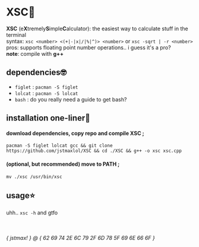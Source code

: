 # XSC🧮
**XSC** (e**X**tremely**S**imple**C**alculator): the easiest way to calculate stuff in the terminal \
syntax: `xsc <number> <(+|-|x|/|%|^)> <number>` or `xsc -sqrt | -r <number>` \
pros: supports floating point number operations.. i guess it's a pro? \
**note**: compile with **g++**

## dependencies🤓
* `figlet` : `pacman -S figlet`
* `lolcat` : `pacman -S lolcat`
* `bash` : do you really need a guide to get bash?

## installation one-liner🤖
#### download dependencies, copy repo and compile **XSC** ;
`pacman -S figlet lolcat gcc && git clone https://github.com/jstmaxlol/XSC && cd ./XSC && g++ -o xsc xsc.cpp`
#### (optional, but recommended) move to PATH ;
`mv ./xsc /usr/bin/xsc`

## usage⭐
uhh.. `xsc -h` and gtfo

&nbsp;
###### { jstmax! } @ { 62 69 74 2E 6C 79 2F 6D 78 5F 69 6E 66 6F }
